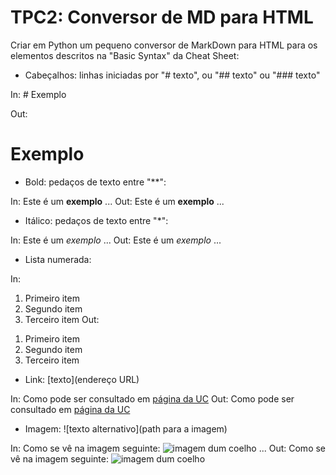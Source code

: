 # TPC2: Conversor de MD para HTML

Criar em Python um pequeno conversor de MarkDown para HTML para os elementos descritos na "Basic Syntax" da Cheat Sheet:

- Cabeçalhos: linhas iniciadas por "# texto", ou "## texto" ou "### texto"

In: # Exemplo

Out: <h1>Exemplo</h1>

- Bold: pedaços de texto entre "**":

In: Este é um **exemplo** ...
Out: Este é um <b>exemplo</b> ...

- Itálico: pedaços de texto entre "*":

In: Este é um *exemplo* ...
Out: Este é um <i>exemplo</i> ...

- Lista numerada:

In:
  1. Primeiro item
  2. Segundo item
  3. Terceiro item
Out:
<ol>
  <li>Primeiro item</li>
  <li>Segundo item</li>
  <li>Terceiro item</li>
</ol>

- Link: [texto](endereço URL)

In: Como pode ser consultado em [página da UC](http://www.uc.pt)
Out: Como pode ser consultado em <a href="http://www.uc.pt">página da UC</a>

- Imagem: ![texto alternativo](path para a imagem)

In: Como se vê na imagem seguinte: ![imagem dum coelho](http://www.coellho.com) ...
Out: Como se vê na imagem seguinte: <img src="http://www.coellho.com" alt="imagem dum coelho"/> 
